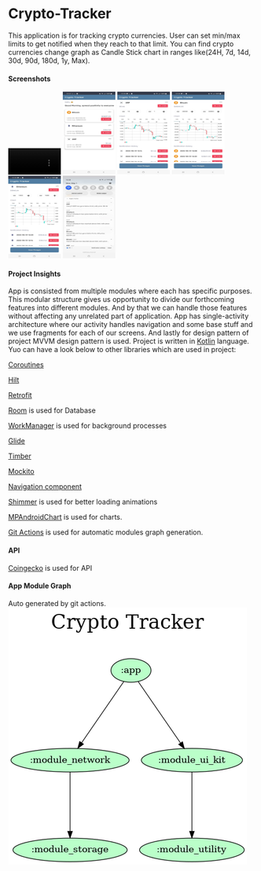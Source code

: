 # Crypto-Tracker

This application is for tracking crypto currencies. User can set min/max limits to get notified when
they reach to that limit. You can find crypto currencies change graph as Candle Stick chart in
ranges like(24H, 7d, 14d, 30d, 90d, 180d, 1y, Max).

#### Screenshots

<video src="/screenshots/Record 1.mp4" controls="controls" style="max-width: 107px;"></video>
<img src="/screenshots/Screenshot 1.jpg" width="107" height="168"> <img src="/screenshots/Screenshot 2.jpg" width="107" height="168"> <img src="/screenshots/Screenshot 3.jpg" width="107" height="168"> <img src="/screenshots/Screenshot 4.jpg" width="107" height="168"> <img src="/screenshots/Screenshot 5.jpg" width="107" height="168">

#### Project Insights

App is consisted from multiple modules where each has specific purposes. This modular structure
gives us opportunity to divide our forthcoming features into different modules. And by that we can
handle those features without affecting any unrelated part of application.
App has single-activity architecture where our activity handles navigation and some base stuff and
we use fragments for each of our screens.
And lastly for design pattern of project MVVM design pattern is used.
Project is written in [Kotlin](https://kotlinlang.org/) language.
Yuo can have a look below to other libraries which are used in project:

[Coroutines](https://kotlinlang.org/docs/coroutines-overview.html)

[Hilt](https://dagger.dev/hilt/)

[Retrofit](http://square.github.io/retrofit/)

[Room](https://developer.android.com/jetpack/androidx/releases/room?gclid=Cj0KCQiA3-yQBhD3ARIsAHuHT65ZF-lqQ4O_qWATBFoKLr7Nlexjlc0ra-HPdJKYvtrO8nfSmgeFTc4aAlUzEALw_wcB&gclsrc=aw.ds)
is used for Database

[WorkManager](https://developer.android.com/topic/libraries/architecture/workmanager?gclid=Cj0KCQiA3-yQBhD3ARIsAHuHT651zaCQ0PHJA-6JBUqPXqx0oYHvn-QokeaXFg615ut8Es0u2S0UCVEaAlbwEALw_wcB&gclsrc=aw.ds)
is used for background processes

[Glide](https://github.com/bumptech/glide)

[Timber](https://github.com/JakeWharton/timber)

[Mockito](http://site.mockito.org/)

[Navigation component](https://developer.android.com/guide/navigation/navigation-getting-started)

[Shimmer](https://github.com/facebook/shimmer-android) is used for better loading animations

[MPAndroidChart](https://github.com/PhilJay/MPAndroidChart) is used for charts.

[Git Actions](https://github.com/asimanaghayev/Crypto-Tracker/actions) is used for automatic modules
graph generation.

#### API

[Coingecko](https://www.coingecko.com/en/api/documentation) is used for API

#### App Module Graph

Auto generated by git actions. 
![](gradle/dependency-graph/project.dot.png)
